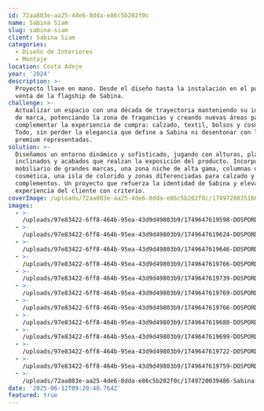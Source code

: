 ```yaml
---
id: 72aa803e-aa25-4de6-8dda-e86c5b202f0c
name: Sabina Siam
slug: sabina-siam
client: Sabina Siam
categories:
  - Diseño de Interiores
  - Montaje
location: Costa Adeje
year: '2024'
description: >-
  Proyecto llave en mano. Desde el diseño hasta la instalación en el punto de
  venta de la flagship de Sabina. 
challenge: >-
  Actualizar un espacio con una década de trayectoria manteniendo su identidad
  de marca, potenciando la zona de fragancias y creando nuevas áreas para
  complementar la experiencia de compra: calzado, textil, bolsos y cosmética.
  Todo, sin perder la elegancia que define a Sabina ni desentonar con las firmas
  premium representadas.
solution: >-
  Diseñamos un entorno dinámico y sofisticado, jugando con alturas, planos
  inclinados y acabados que realzan la exposición del producto. Incorporamos
  mobiliario de grandes marcas, una zona niche de alta gama, columnas de
  cosmética, una isla de colorido y zonas diferenciadas para calzado y
  complementos. Un proyecto que refuerza la identidad de Sabina y eleva la
  experiencia del cliente con criterio.
coverImage: /uploads/72aa803e-aa25-4de6-8dda-e86c5b202f0c/1749720035168-Sabina-Siam-.webp
images:
  - >-
    /uploads/97e83422-6ff8-464b-95ea-43d9d49803b9/1749647619598-DOSPORDOS_SABINA_SIAMMALL_2025-70.webp
  - >-
    /uploads/97e83422-6ff8-464b-95ea-43d9d49803b9/1749647619624-DOSPORDOS_SABINA_SIAMMALL_2025-65.webp
  - >-
    /uploads/97e83422-6ff8-464b-95ea-43d9d49803b9/1749647619646-DOSPORDOS_SABINA_SIAMMALL_2025-62.webp
  - >-
    /uploads/97e83422-6ff8-464b-95ea-43d9d49803b9/1749647619766-DOSPORDOS_SABINA_SIAMMALL_2025-53.webp
  - >-
    /uploads/97e83422-6ff8-464b-95ea-43d9d49803b9/1749647619739-DOSPORDOS_SABINA_SIAMMALL_2025-47.webp
  - >-
    /uploads/97e83422-6ff8-464b-95ea-43d9d49803b9/1749647619769-DOSPORDOS_SABINA_SIAMMALL_2025-23.webp
  - >-
    /uploads/97e83422-6ff8-464b-95ea-43d9d49803b9/1749647619766-DOSPORDOS_SABINA_SIAMMALL_2025-22.webp
  - >-
    /uploads/97e83422-6ff8-464b-95ea-43d9d49803b9/1749647619680-DOSPORDOS_SABINA_SIAMMALL_2025-18.webp
  - >-
    /uploads/97e83422-6ff8-464b-95ea-43d9d49803b9/1749647619699-DOSPORDOS_SABINA_SIAMMALL_2025-12.webp
  - >-
    /uploads/97e83422-6ff8-464b-95ea-43d9d49803b9/1749647619722-DOSPORDOS_SABINA_SIAMMALL_2025-6.webp
  - >-
    /uploads/97e83422-6ff8-464b-95ea-43d9d49803b9/1749647619759-DOSPORDOS_SABINA_SIAMMALL_2025-3.webp
  - >-
    /uploads/72aa803e-aa25-4de6-8dda-e86c5b202f0c/1749720039486-Sabina-Siam-.webp
date: '2025-06-12T09:20:40.764Z'
featured: true
---
```


